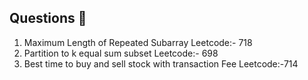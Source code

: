 ## Questions 📝

1. Maximum Length of Repeated Subarray Leetcode:- 718
2. Partition to k equal sum subset Leetcode:- 698
3. Best time to buy and sell stock with transaction Fee Leetcode:-714